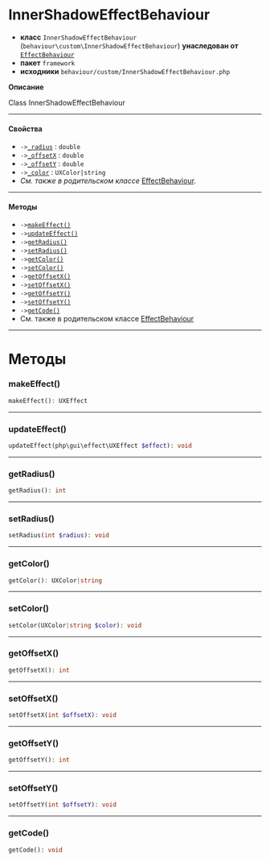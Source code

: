 # InnerShadowEffectBehaviour

- **класс** `InnerShadowEffectBehaviour` (`behaviour\custom\InnerShadowEffectBehaviour`) **унаследован от** [`EffectBehaviour`](https://github.com/jphp-compiler/develnext/blob/master/dn-app-framework/api-docs/classes/php/gui/framework/behaviour/custom/EffectBehaviour.ru.md)
- **пакет** `framework`
- **исходники** `behaviour/custom/InnerShadowEffectBehaviour.php`

**Описание**

Class InnerShadowEffectBehaviour

---

#### Свойства

- `->`[`_radius`](#prop-_radius) : `double`
- `->`[`_offsetX`](#prop-_offsetx) : `double`
- `->`[`_offsetY`](#prop-_offsety) : `double`
- `->`[`_color`](#prop-_color) : `UXColor|string`
- *См. также в родительском классе* [EffectBehaviour](https://github.com/jphp-compiler/develnext/blob/master/dn-app-framework/api-docs/classes/php/gui/framework/behaviour/custom/EffectBehaviour.ru.md).

---

#### Методы

- `->`[`makeEffect()`](#method-makeeffect)
- `->`[`updateEffect()`](#method-updateeffect)
- `->`[`getRadius()`](#method-getradius)
- `->`[`setRadius()`](#method-setradius)
- `->`[`getColor()`](#method-getcolor)
- `->`[`setColor()`](#method-setcolor)
- `->`[`getOffsetX()`](#method-getoffsetx)
- `->`[`setOffsetX()`](#method-setoffsetx)
- `->`[`getOffsetY()`](#method-getoffsety)
- `->`[`setOffsetY()`](#method-setoffsety)
- `->`[`getCode()`](#method-getcode)
- См. также в родительском классе [EffectBehaviour](https://github.com/jphp-compiler/develnext/blob/master/dn-app-framework/api-docs/classes/php/gui/framework/behaviour/custom/EffectBehaviour.ru.md)

---
# Методы

<a name="method-makeeffect"></a>

### makeEffect()
```php
makeEffect(): UXEffect
```

---

<a name="method-updateeffect"></a>

### updateEffect()
```php
updateEffect(php\gui\effect\UXEffect $effect): void
```

---

<a name="method-getradius"></a>

### getRadius()
```php
getRadius(): int
```

---

<a name="method-setradius"></a>

### setRadius()
```php
setRadius(int $radius): void
```

---

<a name="method-getcolor"></a>

### getColor()
```php
getColor(): UXColor|string
```

---

<a name="method-setcolor"></a>

### setColor()
```php
setColor(UXColor|string $color): void
```

---

<a name="method-getoffsetx"></a>

### getOffsetX()
```php
getOffsetX(): int
```

---

<a name="method-setoffsetx"></a>

### setOffsetX()
```php
setOffsetX(int $offsetX): void
```

---

<a name="method-getoffsety"></a>

### getOffsetY()
```php
getOffsetY(): int
```

---

<a name="method-setoffsety"></a>

### setOffsetY()
```php
setOffsetY(int $offsetY): void
```

---

<a name="method-getcode"></a>

### getCode()
```php
getCode(): void
```